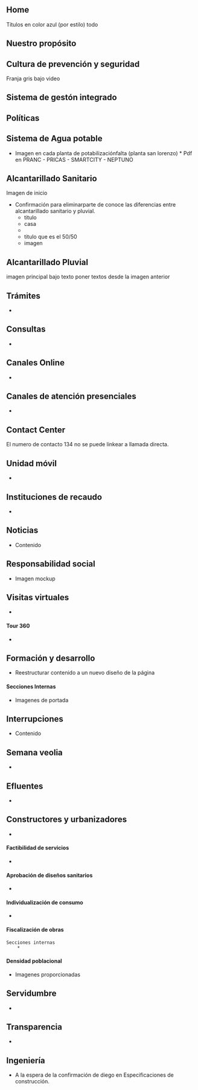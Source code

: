 ## Home
Títulos en color azul (por estilo) todo

## Nuestro propósito


## Cultura de prevención y seguridad
Franja gris bajo video

## Sistema de gestón integrado


## Políticas


## Sistema de Agua potable
* Imagen en cada planta de potabilizaciónfalta (planta san lorenzo) *
Pdf en PRANC - PRICAS - SMARTCITY - NEPTUNO

## Alcantarillado Sanitario
Imagen de inicio
* Confirmación para eliminarparte de conoce las diferencias entre alcantarillado sanitario y pluvial.
	* titulo
	* casa
	* 
	* titulo que es el  50/50
	* imagen

## Alcantarillado Pluvial
imagen principal bajo texto poner textos desde la imagen anterior

## Trámites
* 

## Consultas
* 

## Canales Online
* 

## Canales de atención presenciales
* 

## Contact Center
El numero de contacto 134 no se puede linkear a llamada directa.

## Unidad móvil
* 

## Instituciones de recaudo
* 

## Noticias
* Contenido

## Responsabilidad social
* Imagen mockup

## Visitas virtuales
* 
#### Tour 360
* 

## Formación y desarrollo
* Reestructurar contenido a un nuevo diseño de la página
#### Secciones Internas
* Imagenes de portada

## Interrupciones
* Contenido

## Semana veolia
* 

## Efluentes
* 

## Constructores y urbanizadores
* 
#### Factibilidad de servicios
* 
#### Aprobación de diseños sanitarios
* 
#### Individualización de consumo
* 
#### Fiscalización de obras
	Secciones internas
		* 
#### Densidad poblacional
* Imagenes proporcionadas

## Servidumbre
* 

## Transparencia
* 

## Ingeniería
* A la espera de la confirmación de diego en Especificaciones de construcción.
